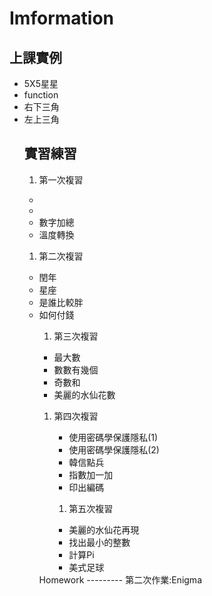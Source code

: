 # Imformation

上課實例
--------
<ul>
  <li>5X5星星</li>
  <li>function</li>
  <li>右下三角</li>
  <li>左上三角</li>

實習練習
--------
<ol>
  <li>第一次複習</li>
</ol>
<ul>
  <li></li>
  <li></li>
  <li>數字加總</li>
  <li>溫度轉換</li>
</ul>
<ol>
  <li>第二次複習</li>
</ol>
<ul>
  <li>閏年</li>
  <li>星座</li>
  <li>是誰比較胖</li>
  <li>如何付錢</li>
<ol> 
  <li>第三次複習</li>
</ol>
<ul>
  <li>最大數</li>
  <li>數數有幾個</li>
  <li>奇數和</li>
  <li>美麗的水仙花數</li>
  </ul>
<ol>
  <li>第四次複習</li>
<ul>
  <li>使用密碼學保護隱私(1)</li>
  <li>使用密碼學保護隱私(2)</li>
  <li>韓信點兵</li>
  <li>指數加一加</li>
  <li>印出編碼</li>
</ul>
<ol>
  <li>第五次複習</li>
</ol>
<ul>
  <li>美麗的水仙花再現</li>
  <li>找出最小的整數</li>
  <li>計算Pi</li>
  <li>美式足球</li>
</ul>
</ol>
Homework
---------
第二次作業:Enigma
